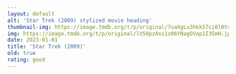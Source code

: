 ```yaml
---
layout: default
alt: 'Star Trek (2009) stylized movie heading'
thumbnail-img: https://image.tmdb.org/t/p/original/7uaXgLu3hkkS7ci0l0tc9SPHfER.png
img: https://image.tmdb.org/t/p/original/lV5OpzAss1z06YNagOVap1I35mH.jpg
date: 2023-01-01
title: 'Star Trek (2009)'
old: true
rating: good
---
```


